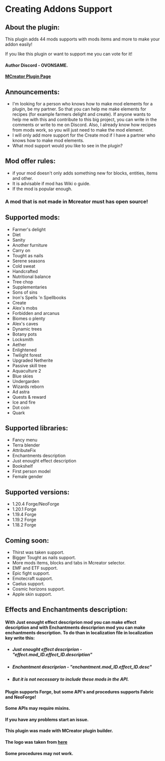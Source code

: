 # Creating Addons Support

## About the plugin:
This plugin adds 44 mods supports with mods items and more to make your addon easily!

If you like this plugin or want to support me you can vote for it!

#### Author Discord - OVONSAME.
#### [MCreator Plugin Page](https://mcreator.net/plugin/105284/cold-sweat-support)
## Announcements:

 - I'm looking for a person who knows how to make mod elements for a plugin, be my partner. So that you can help me make elements for recipes (for example farmers delight and create). If anyone wants to help me with this and contribute to this big project, you can write in the comments or write to me on Discord. Also, I already know how recipes from mods work, so you will just need to make the mod element.
 - I will only add more support for the Create mod if I have a partner who knows how to make mod elements.
 - What mod support would you like to see in the plugin? 
## Mod offer rules:

 - if your mod doesn't only adds something new for blocks, entities, items and other.
 - It is advisable if mod has Wiki o guide.
 - If the mod is popular enough.

### A mod that is not made in Mcreator must has open source!
## Supported mods:

- Farmer's delight
- Diet
- Sanity
- Another furniture
- Carry on
- Tought as nails
- Serene seasons
- Cold sweat
- Handcrafted
- Nutritional balance
- Tree chop
- Supplementaries
- Sons of sins
- Iron's Spells 'n Spellbooks
- Create
- Alex's mobs
- Forbidden and arcanus
- Biomes o plenty
- Alex's caves
- Dynamic trees
- Botany pots
- Locksmith
- Aether
- Enlightened
- Twilight forest
- Upgraded Netherite
- Passive skill tree
- Aquaculture 2
- Blue skies
- Undergarden
- Wizards reborn
- Ad astra
- Quests & reward
- Ice and fire
- Dot coin
- Quark
## Supported libraries:

- Fancy menu
- Terra blender
- AttributeFix
- Enchantments description
- Just enought effect description
- Bookshelf
- First person model
- Female gender
## Supported versions:

- 1.20.4 Forge/NeoForge
- 1.20.1 Forge
- 1.19.4 Forge
- 1.19.2 Forge
- 1.18.2 Forge
## Coming soon:

- Thirst was taken support.
- Bigger Tought as nails support.
- More mods items, blocks and tabs in Mcreator selector.
- EMF and ETF support.
- Epic fight support.
- Emotecraft support.
- Caelus support.
- Cosmic horizons support.
- Apple skin support.


## Effects and Enchantments description:

#### With Just enought effect descriprion mod you can make effect description and with Enchantments descriprion mod you can make enchantments description. To do than in localization file in localization key write this:

- ##### Just enought effect descriprion - "effect.mod_ID.effect_ID.description"
- ##### Enchantment descriprion - "enchantment.mod_ID.effect_ID.desc"
- ##### But it is not necessary to include these mods in the API.

 

#### Plugin supports Forge, but some API's and procedures supports Fabric and NeoForge!

#### Some APIs may require mixins.

#### If you have any problems start an issue.

 

#### This plugin was made with MCreator plugin builder.

#### The logo was taken from [here](https://ru.freepik.com/icon/technology_14959325#fromView=search&page=2&position=85&uuid=2a53e07c-fbb8-46a4-8879-97e3a8581fa5)

#### Some procedures may not work.





